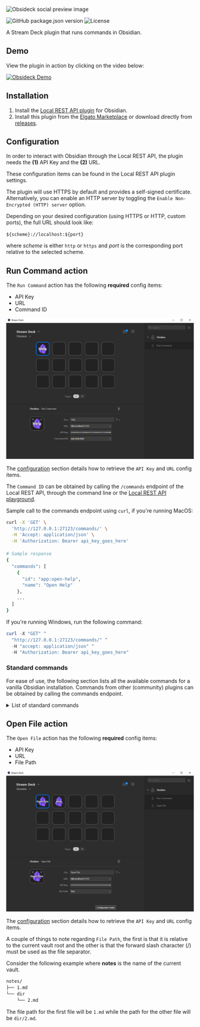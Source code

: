 ![Obsideck social preview image](https://res.cloudinary.com/j4ckofalltrades/image/upload/v1697278937/foss/gh-social-icons/obsideck_xuow53.png)

![GitHub package.json version](https://img.shields.io/github/package-json/v/j4ckofalltrades/obsideck)
![License](https://img.shields.io/github/license/j4ckofalltrades/obsideck)

A Stream Deck plugin that runs commands in Obsidian.

## Demo

View the plugin in action by clicking on the video below:

[![Obsideck Demo](https://img.youtube.com/vi/O2DaEObDIYA/maxresdefault.jpg)](https://www.youtube.com/watch?v=O2DaEObDIYA)

## Installation

1. Install the [Local REST API plugin](https://obsidian.md/plugins?id=obsidian-local-rest-api) for Obsidian.  
2. Install this plugin from the [Elgato Marketplace](https://marketplace.elgato.com/product/obsideck-53fb4b45-65f6-496e-923f-8e58388e3c17)
or download directly from [releases](https://github.com/j4ckofalltrades/obsideck/releases).

## Configuration

In order to interact with Obsidian through the Local REST API, the plugin needs the **(1)** API Key and the **(2)** URL.

These configuration items can be found in the Local REST API plugin settings.

The plugin will use HTTPS by default and provides a self-signed certificate. Alternatively, you can enable an HTTP
server by toggling the `Enable Non-Encrypted (HTTP) server` option.

Depending on your desired configuration (using HTTPS or HTTP, custom ports), the full URL should look like:

`${scheme}://localhost:${port}`

where *scheme* is either `http` or `https` and *port* is the corresponding port
relative to the selected scheme.

## Run Command action

The `Run Command` action has the following **required** config items:

- API Key
- URL 
- Command ID

![Obsideck run command action](assets/run-command.png)

The [configuration](#configuration) section details how to retrieve the `API Key` and `URL` config items.

The `Command ID` can be obtained by calling the `/commands` endpoint of the Local REST API, through the
command line or the [Local REST API playground](https://coddingtonbear.github.io/obsidian-local-rest-api).

Sample call to the commands endpoint using `curl`, if you're running MacOS:

```bash
curl -X 'GET' \
  'http://127.0.0.1:27123/commands/' \
  -H 'Accept: application/json' \
  -H 'Authorization: Bearer api_key_goes_here'

# Sample response
{
  "commands": [
    {
      "id": "app:open-help",
      "name": "Open Help"
    },
    ...
  ]
}
```

If you're running Windows, run the following command:

```powershell
curl -X "GET" ^
  "http://127.0.0.1:27123/commands/" ^
  -H "accept: application/json" ^
  -H "Authorization: Bearer api_key_goes_here"
```

### Standard commands

For ease of use, the following section lists all the available commands for a vanilla Obsidian installation.
Commands from other (community) plugins can be obtained by calling the commands endpoint.

<details>

  <summary>List of standard commands</summary>

  ```json
  {
    "commands": [
      {
        "id": "app:delete-file",
        "name": "Delete current file"
      },
      {
        "id": "app:go-back",
        "name": "Navigate back"
      },
      {
        "id": "app:go-forward",
        "name": "Navigate forward"
      },
      {
        "id": "app:open-help",
        "name": "Open help"
      },
      {
        "id": "app:open-sandbox-vault",
        "name": "Open sandbox vault"
      },
      {
        "id": "app:open-settings",
        "name": "Open settings"
      },
      {
        "id": "app:open-vault",
        "name": "Open another vault"
      },
      {
        "id": "app:reload",
        "name": "Reload app without saving"
      },
      {
        "id": "app:show-debug-info",
        "name": "Show debug info"
      },
      {
        "id": "app:show-release-notes",
        "name": "Show Release Notes"
      },
      {
        "id": "app:toggle-default-new-pane-mode",
        "name": "Toggle default mode for new tabs"
      },
      {
        "id": "app:toggle-left-sidebar",
        "name": "Toggle left sidebar"
      },
      {
        "id": "app:toggle-right-sidebar",
        "name": "Toggle right sidebar"
      },
      {
        "id": "backlink:open",
        "name": "Backlinks: Show backlinks"
      },
      {
        "id": "backlink:open-backlinks",
        "name": "Backlinks: Open backlinks for the current note"
      },
      {
        "id": "backlink:toggle-backlinks-in-document",
        "name": "Backlinks: Toggle backlinks in document"
      },
      {
        "id": "bookmarks:bookmark-all-tabs",
        "name": "Bookmarks: Bookmark all tabs..."
      },
      {
        "id": "bookmarks:bookmark-current-heading",
        "name": "Bookmarks: Bookmark heading under cursor..."
      },
      {
        "id": "bookmarks:bookmark-current-search",
        "name": "Bookmarks: Bookmark current search..."
      },
      {
        "id": "bookmarks:bookmark-current-section",
        "name": "Bookmarks: Bookmark block under cursor..."
      },
      {
        "id": "bookmarks:bookmark-current-view",
        "name": "Bookmarks: Bookmark..."
      },
      {
        "id": "bookmarks:open",
        "name": "Bookmarks: Show bookmarks"
      },
      {
        "id": "bookmarks:unbookmark-current-view",
        "name": "Bookmarks: Remove bookmark for current file"
      },
      {
        "id": "canvas:convert-to-file",
        "name": "Canvas: Convert to file..."
      },
      {
        "id": "canvas:export-as-image",
        "name": "Canvas: Export as image"
      },
      {
        "id": "canvas:jump-to-group",
        "name": "Canvas: Jump to group"
      },
      {
        "id": "canvas:new-file",
        "name": "Canvas: Create new canvas"
      },
      {
        "id": "command-palette:open",
        "name": "Command palette: Open command palette"
      },
      {
        "id": "daily-notes",
        "name": "Daily notes: Open today's daily note"
      },
      {
        "id": "daily-notes:goto-next",
        "name": "Daily notes: Open next daily note"
      },
      {
        "id": "daily-notes:goto-prev",
        "name": "Daily notes: Open previous daily note"
      },
      {
        "id": "editor:attach-file",
        "name": "Insert attachment"
      },
      {
        "id": "editor:context-menu",
        "name": "Show context menu under cursor"
      },
      {
        "id": "editor:cycle-list-checklist",
        "name": "Cycle bullet/checkbox"
      },
      {
        "id": "editor:delete-paragraph",
        "name": "Delete paragraph"
      },
      {
        "id": "editor:focus",
        "name": "Focus on last note"
      },
      {
        "id": "editor:focus-bottom",
        "name": "Focus on tab group below"
      },
      {
        "id": "editor:focus-left",
        "name": "Focus on tab group to the left"
      },
      {
        "id": "editor:focus-right",
        "name": "Focus on tab group to the right"
      },
      {
        "id": "editor:focus-top",
        "name": "Focus on tab group above"
      },
      {
        "id": "editor:fold-all",
        "name": "Fold all headings and lists"
      },
      {
        "id": "editor:fold-less",
        "name": "Fold less"
      },
      {
        "id": "editor:fold-more",
        "name": "Fold more"
      },
      {
        "id": "editor:follow-link",
        "name": "Follow link under cursor"
      },
      {
        "id": "editor:insert-callout",
        "name": "Insert callout"
      },
      {
        "id": "editor:insert-embed",
        "name": "Add embed"
      },
      {
        "id": "editor:insert-link",
        "name": "Insert Markdown link"
      },
      {
        "id": "editor:insert-tag",
        "name": "Add tag"
      },
      {
        "id": "editor:insert-wikilink",
        "name": "Add internal link"
      },
      {
        "id": "editor:open-link-in-new-leaf",
        "name": "Open link under cursor in new tab"
      },
      {
        "id": "editor:open-link-in-new-split",
        "name": "Open link under cursor to the right"
      },
      {
        "id": "editor:open-link-in-new-window",
        "name": "Open link under cursor in new window"
      },
      {
        "id": "editor:open-search",
        "name": "Search current file"
      },
      {
        "id": "editor:open-search-replace",
        "name": "Search & replace in current file"
      },
      {
        "id": "editor:rename-heading",
        "name": "Rename this heading..."
      },
      {
        "id": "editor:save-file",
        "name": "Save current file"
      },
      {
        "id": "editor:set-heading",
        "name": "Toggle heading"
      },
      {
        "id": "editor:set-heading-0",
        "name": "Remove heading"
      },
      {
        "id": "editor:set-heading-1",
        "name": "Set as heading 1"
      },
      {
        "id": "editor:set-heading-2",
        "name": "Set as heading 2"
      },
      {
        "id": "editor:set-heading-3",
        "name": "Set as heading 3"
      },
      {
        "id": "editor:set-heading-4",
        "name": "Set as heading 4"
      },
      {
        "id": "editor:set-heading-5",
        "name": "Set as heading 5"
      },
      {
        "id": "editor:set-heading-6",
        "name": "Set as heading 6"
      },
      {
        "id": "editor:swap-line-down",
        "name": "Move line down"
      },
      {
        "id": "editor:swap-line-up",
        "name": "Move line up"
      },
      {
        "id": "editor:toggle-blockquote",
        "name": "Toggle blockquote"
      },
      {
        "id": "editor:toggle-bold",
        "name": "Toggle bold"
      },
      {
        "id": "editor:toggle-bullet-list",
        "name": "Toggle bullet list"
      },
      {
        "id": "editor:toggle-checklist-status",
        "name": "Toggle checkbox status"
      },
      {
        "id": "editor:toggle-code",
        "name": "Toggle code"
      },
      {
        "id": "editor:toggle-comments",
        "name": "Toggle comment"
      },
      {
        "id": "editor:toggle-fold",
        "name": "Toggle fold on the current line"
      },
      {
        "id": "editor:toggle-highlight",
        "name": "Toggle highlight"
      },
      {
        "id": "editor:toggle-italics",
        "name": "Toggle italics"
      },
      {
        "id": "editor:toggle-numbered-list",
        "name": "Toggle numbered list"
      },
      {
        "id": "editor:toggle-source",
        "name": "Toggle Live Preview/Source mode"
      },
      {
        "id": "editor:toggle-spellcheck",
        "name": "Toggle spellcheck"
      },
      {
        "id": "editor:toggle-strikethrough",
        "name": "Toggle strikethrough"
      },
      {
        "id": "editor:unfold-all",
        "name": "Unfold all headings and lists"
      },
      {
        "id": "file-explorer:duplicate-file",
        "name": "Make a copy of the current file"
      },
      {
        "id": "file-explorer:move-file",
        "name": "Move current file to another folder"
      },
      {
        "id": "file-explorer:new-file",
        "name": "Create new note"
      },
      {
        "id": "file-explorer:new-file-in-current-tab",
        "name": "Create new note in current tab"
      },
      {
        "id": "file-explorer:new-file-in-new-pane",
        "name": "Create note to the right"
      },
      {
        "id": "file-explorer:open",
        "name": "Files: Show file explorer"
      },
      {
        "id": "file-explorer:reveal-active-file",
        "name": "Files: Reveal current file in navigation"
      },
      {
        "id": "file-recovery:open",
        "name": "File recovery: Open saved snapshots"
      },
      {
        "id": "global-search:open",
        "name": "Search: Search in all files"
      },
      {
        "id": "graph:animate",
        "name": "Graph view: Start graph timelapse animation"
      },
      {
        "id": "graph:open",
        "name": "Graph view: Open graph view"
      },
      {
        "id": "graph:open-local",
        "name": "Graph view: Open local graph"
      },
      {
        "id": "insert-current-date",
        "name": "Templates: Insert current date"
      },
      {
        "id": "insert-current-time",
        "name": "Templates: Insert current time"
      },
      {
        "id": "insert-template",
        "name": "Templates: Insert template"
      },
      {
        "id": "markdown:toggle-preview",
        "name": "Toggle reading view"
      },
      {
        "id": "note-composer:extract-heading",
        "name": "Note composer: Extract this heading..."
      },
      {
        "id": "note-composer:merge-file",
        "name": "Note composer: Merge current file with another file..."
      },
      {
        "id": "note-composer:split-file",
        "name": "Note composer: Extract current selection..."
      },
      {
        "id": "open-with-default-app:open",
        "name": "Open in default app"
      },
      {
        "id": "open-with-default-app:show",
        "name": "Show in system explorer"
      },
      {
        "id": "outgoing-links:open",
        "name": "Outgoing Links: Show outgoing links"
      },
      {
        "id": "outgoing-links:open-for-current",
        "name": "Outgoing Links: Open outgoing links for the current file"
      },
      {
        "id": "outline:open",
        "name": "Outline: Show outline"
      },
      {
        "id": "outline:open-for-current",
        "name": "Outline: Open outline of the current file"
      },
      {
        "id": "switcher:open",
        "name": "Quick switcher: Open quick switcher"
      },
      {
        "id": "tag-pane:open",
        "name": "Tags: Show tags"
      },
      {
        "id": "theme:switch",
        "name": "Change theme"
      },
      {
        "id": "theme:use-dark",
        "name": "Use dark mode"
      },
      {
        "id": "theme:use-light",
        "name": "Use light mode"
      },
      {
        "id": "window:reset-zoom",
        "name": "Reset zoom"
      },
      {
        "id": "window:toggle-always-on-top",
        "name": "Toggle window always on top"
      },
      {
        "id": "window:zoom-in",
        "name": "Zoom in"
      },
      {
        "id": "window:zoom-out",
        "name": "Zoom out"
      },
      {
        "id": "workspace:close",
        "name": "Close current tab"
      },
      {
        "id": "workspace:close-others",
        "name": "Close all other tabs"
      },
      {
        "id": "workspace:close-others-tab-group",
        "name": "Close others in tab group"
      },
      {
        "id": "workspace:close-tab-group",
        "name": "Close this tab group"
      },
      {
        "id": "workspace:close-window",
        "name": "Close window"
      },
      {
        "id": "workspace:copy-path",
        "name": "Copy file path"
      },
      {
        "id": "workspace:copy-url",
        "name": "Copy Obsidian URL"
      },
      {
        "id": "workspace:edit-file-title",
        "name": "Rename file"
      },
      {
        "id": "workspace:export-pdf",
        "name": "Export to PDF..."
      },
      {
        "id": "workspace:goto-last-tab",
        "name": "Go to last tab"
      },
      {
        "id": "workspace:goto-tab-1",
        "name": "Go to tab #1"
      },
      {
        "id": "workspace:goto-tab-2",
        "name": "Go to tab #2"
      },
      {
        "id": "workspace:goto-tab-3",
        "name": "Go to tab #3"
      },
      {
        "id": "workspace:goto-tab-4",
        "name": "Go to tab #4"
      },
      {
        "id": "workspace:goto-tab-5",
        "name": "Go to tab #5"
      },
      {
        "id": "workspace:goto-tab-6",
        "name": "Go to tab #6"
      },
      {
        "id": "workspace:goto-tab-7",
        "name": "Go to tab #7"
      },
      {
        "id": "workspace:goto-tab-8",
        "name": "Go to tab #8"
      },
      {
        "id": "workspace:move-to-new-window",
        "name": "Move current tab to new window"
      },
      {
        "id": "workspace:new-tab",
        "name": "New tab"
      },
      {
        "id": "workspace:next-tab",
        "name": "Go to next tab"
      },
      {
        "id": "workspace:open-in-new-window",
        "name": "Open current tab in new window"
      },
      {
        "id": "workspace:previous-tab",
        "name": "Go to previous tab"
      },
      {
        "id": "workspace:split-horizontal",
        "name": "Split down"
      },
      {
        "id": "workspace:split-vertical",
        "name": "Split right"
      },
      {
        "id": "workspace:toggle-pin",
        "name": "Toggle pin"
      },
      {
        "id": "workspace:toggle-stacked-tabs",
        "name": "Toggle stacked tabs"
      },
      {
        "id": "workspace:undo-close-pane",
        "name": "Undo close tab"
      }
    ]
  }
  ```
</details>

## Open File action

The `Open File` action has the following **required** config items:

- API Key
- URL 
- File Path

![Obsideck open file action](assets/open-file.png)

The [configuration](#configuration) section details how to retrieve the `API Key` and `URL` config items.

A couple of things to note regarding `File Path`, the first is that it is relative to the current vault root and the
other is that the forward slash character (/) must be used as the file separator.

Consider the following example where **notes** is the name of the current vault.

```bash
notes/
├── 1.md
└── dir
    └── 2.md
```

The file path for the first file will be `1.md` while the path for the other file will be `dir/2.md`.
